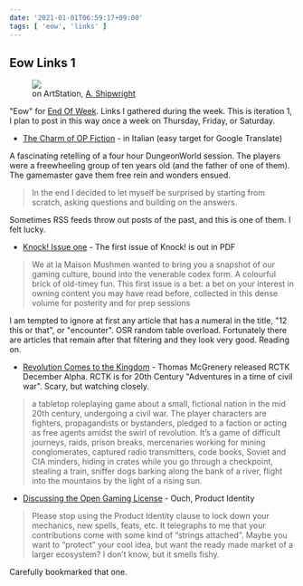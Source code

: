 ```yaml
---
date: '2021-01-01T06:59:17+09:00'
tags: [ 'eow', 'links' ]
---
```


## Eow Links 1

<figure class="right">
<a href="https://www.artstation.com/artwork/68nBlO"><img src="images/20210101_ravens.jpg" loading="lazy" /></a>
<figcaption>on ArtStation, <a href="https://www.artstation.com/a_shipwright">A. Shipwright</a></figcaption>
</figure>

"Eow" for [End Of Week](/#eow). Links I gathered during the week. This is iteration 1, I plan to post in this way once a week on Thursday, Friday, or Saturday.

* [The Charm of OP Fiction](https://dungeonwords.blogspot.com/2019/10/il-fascino-op-della-fiction.html) - in Italian (easy target for Google Translate)

A fascinating retelling of a four hour DungeonWorld session. The players were a freewheeling group of ten years old (and the father of one of them). The gamemaster gave them free rein and wonders ensued.

> In the end I decided to let myself be surprised by starting from scratch, asking questions and building on the answers.

Sometimes RSS feeds throw out posts of the past, and this is one of them. I felt lucky.

* [Knock! Issue one](https://www.kickstarter.com/projects/896102915/knock-issue-one) - The first issue of Knock! is out in PDF

> We at la Maison Mushmen wanted to bring you a snapshot of our gaming culture, bound into the venerable codex form. A colourful brick of old-timey fun. This first issue is a bet: a bet on your interest in owning content you may have read before, collected in this dense volume for posterity and for prep sessions

I am tempted to ignore at first any article that has a numeral in the title, "12 this or that", or "encounter". OSR random table overload. Fortunately there are articles that remain after that filtering and they look very good. Reading on.

* [Revolution Comes to the Kingdom](https://www.patreon.com/porcupinepublishing) - Thomas McGrenery released RCTK December Alpha. RCTK is for 20th Century "Adventures in a time of civil war". Scary, but watching closely.

> a tabletop roleplaying game about a small, fictional nation in the mid 20th century, undergoing a civil war. The player characters are fighters, propagandists or bystanders, pledged to a faction or acting as free agents amidst the swirl of revolution. It’s a game of difficult journeys, raids, prison breaks, mercenaries working for mining conglomerates, captured radio transmitters, code books, Soviet and CIA minders, hiding in crates while you go through a checkpoint, stealing a train, sniffer dogs barking along the bank of a river, flight into the mountains by the light of a rising sun.

* [Discussing the Open Gaming License](https://takeonrules.com/2020/12/30/discussing-the-open-gaming-license/) - Ouch, Product Identity

> Please stop using the Product Identity clause to lock down your mechanics, new spells, feats, etc. It telegraphs to me that your contributions come with some kind of “strings attached”. Maybe you want to “protect” your cool idea, but want the ready made market of a larger ecosystem? I don’t know, but it smells fishy.

Carefully bookmarked that one.

